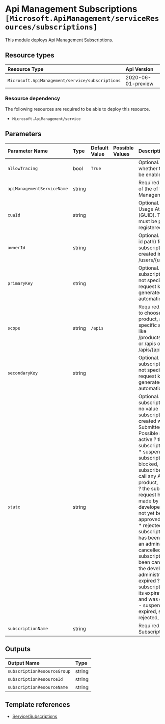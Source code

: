 # Api Management Subscriptions `[Microsoft.ApiManagement/serviceResources/subscriptions]`

This module deploys Api Management Subscriptions.

## Resource types
| Resource Type | Api Version |
| :-- | :-- |
| `Microsoft.ApiManagement/service/subscriptions` | 2020-06-01-preview |

### Resource dependency

The following resources are required to be able to deploy this resource.

- `Microsoft.ApiManagement/service`

## Parameters
| Parameter Name | Type | Default Value | Possible Values | Description |
| :-- | :-- | :-- | :-- | :-- |
| `allowTracing` | bool | `True` |  | Optional. Determines whether tracing can be enabled. |
| `apiManagementServiceName` | string |  |  | Required. The name of the of the Api Management service. |
| `cuaId` | string |  |  | Optional. Customer Usage Attribution id (GUID). This GUID must be previously registered |
| `ownerId` | string |  |  | Optional. User (user id path) for whom subscription is being created in form /users/{userId} |
| `primaryKey` | string |  |  | Optional. Primary subscription key. If not specified during request key will be generated automatically. |
| `scope` | string | `/apis` |  | Required. Scope type to choose between a product, allApis or a specific api. Scope like /products/{productId} or /apis or /apis/{apiId}. |
| `secondaryKey` | string |  |  | Optional. Secondary subscription key. If not specified during request key will be generated automatically. |
| `state` | string |  |  | Optional. Initial subscription state. If no value is specified, subscription is created with Submitted state. Possible states are * active ? the subscription is active, * suspended ? the subscription is blocked, and the subscriber cannot call any APIs of the product, * submitted ? the subscription request has been made by the developer, but has not yet been approved or rejected, * rejected ? the subscription request has been denied by an administrator, * cancelled ? the subscription has been cancelled by the developer or administrator, * expired ? the subscription reached its expiration date and was deactivated. - suspended, active, expired, submitted, rejected, cancelled |
| `subscriptionName` | string |  |  | Required. Subscription name. |

## Outputs
| Output Name | Type |
| :-- | :-- |
| `subscriptionResourceGroup` | string |
| `subscriptionResourceId` | string |
| `subscriptionResourceName` | string |

## Template references
- [Service/Subscriptions](https://docs.microsoft.com/en-us/azure/templates/Microsoft.ApiManagement/2020-06-01-preview/service/subscriptions)
